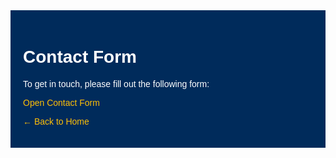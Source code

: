 <div style="background-color: #002B5B; padding: 20px; color: #FFFFFF; font-family: Arial, sans-serif; max-width: 1200px; margin: 0 auto;">

<h1>Contact Form</h1>
<p>To get in touch, please fill out the following form:</p>

<p><a href="https://forms.google.com" target="_blank" style="color: #FFC107; text-decoration: none;">Open Contact Form</a></p>

<a href="index.md" style="color: #FFC107; text-decoration: none;">&#8592; Back to Home</a>
</div>
